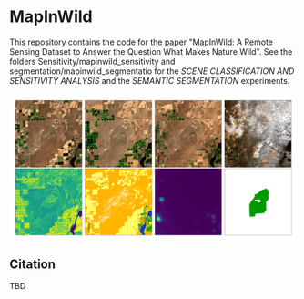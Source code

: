 # MapInWild
This repository contains the code for the paper "MapInWild: A Remote Sensing Dataset to Answer the Question What Makes Nature Wild". See the folders Sensitivity/mapinwild_sensitivity and segmentation/mapinwild_segmentatio for the _SCENE CLASSIFICATION AND SENSITIVITY ANALYSIS_ and the _SEMANTIC SEGMENTATION_ experiments. 

![alt text](readme_aux/555556115_.png)



Citation
---------------------
TBD
